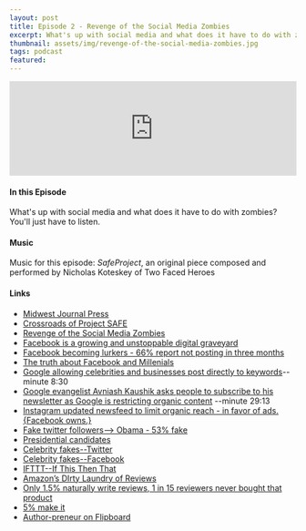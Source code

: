```yaml
---
layout: post
title: Episode 2 - Revenge of the Social Media Zombies
excerpt: What's up with social media and what does it have to do with zombies? You'll just have to listen.
thumbnail: assets/img/revenge-of-the-social-media-zombies.jpg
tags: podcast
featured:
---
```


<iframe width="100%" height="166" scrolling="no" frameborder="no" src="https://w.soundcloud.com/player/?url=https%3A//api.soundcloud.com/tracks/256950129&amp;color=ff5500&amp;auto_play=false&amp;hide_related=false&amp;show_comments=true&amp;show_user=true&amp;show_reposts=false"></iframe>

#### In this Episode

What's up with social media and what does it have to do with zombies? You'll just have to listen.

#### Music

Music for this episode: *SafeProject*, an original piece composed and performed by Nicholas Koteskey of Two Faced Heroes

#### Links

* [Midwest Journal Press](http://selfhelpbook.midwestjournalpress.com/)
* [Crossroads of Project SAFE](http://safecrossroads.net)
* [Revenge of the Social Media Zombies](http://livesensical.com/podcast/selling-books-online/revenge-social-media-zombies/)
* [Facebook is a growing and unstoppable digital graveyard](http://www.bbc.com/future/story/20160313-the-unstoppable-rise-of-the-facebook-dead)
* [Facebook becoming lurkers - 66% report not posting in three months](http://contentmarketinginstitute.com/2015/11/content-creation-facebook-podcast/)
* [The truth about Facebook and Millenials](http://www.entrepreneur.com/article/246777)
* [Google allowing celebrities and businesses post directly to keywords](http://contentmarketinginstitute.com/2016/03/social-media-content-podcast/)--minute 8:30
* [Google evangelist Avniash Kaushik asks people to subscribe to his newsletter as Google is restricting organic content](http://contentmarketinginstitute.com/2016/03/social-media-content-podcast/) --minute 29:13
* [Instagram updated newsfeed to limit organic reach - in favor of ads. {Facebook owns.}](http://techcrunch.com/2016/03/20/the-death-of-instagram-for-brands/?ncid=rss)
* [Fake twitter followers--> Obama - 53% fake](http://www.breitbart.com/big-government/2013/09/24/53-of-obama-twitter-followers-are-fake-accounts/)
* [Presidential candidates](http://www.vocativ.com/news/239402/which-presidential-candidates-have-the-most-fake-twitter-followers/)
* [Celebrity fakes--Twitter](http://gizmodo.com/5994621/which-celebrities-have-the-most-fake-twitter-followers)
* [Celebrity fakes--Facebook](http://www.businessinsider.com/celebrities-with-the-most-fake-facebook-likes-2012-9)
* [IFTTT--If This Then That](https://ifttt.com/)
* [Amazon’s DIrty Laundry of Reviews](https://gigaom.com/2011/06/24/419-what-shoppers-dont-realize-about-amazons-reviews/)
* [Only 1.5% naturally write reviews, 1 in 15 reviewers never bought that product](http://nautil.us/issue/12/feedback/one-percenters-control-online-reviews)
* [5% make it](http://livesensical.com/podcast/live-sensical/revenge-bucket-crabs-become-follow/)
* [Author-preneur on Flipboard](https://flipboard.com/@robertworst2015/author-preneur-55nhr5lqy)
